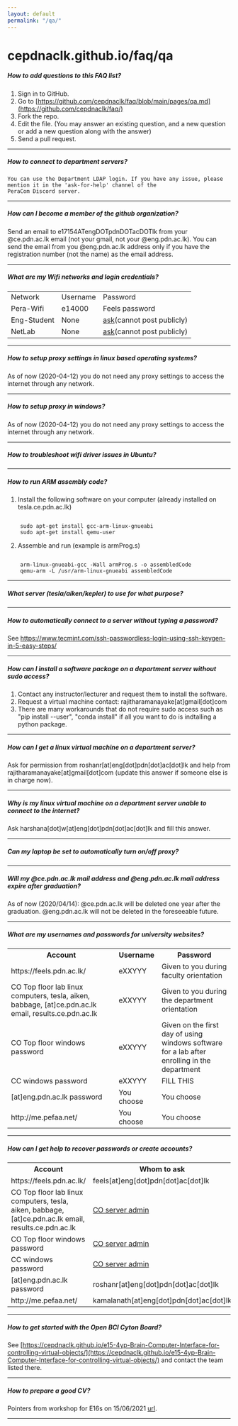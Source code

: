 ```yaml
---
layout: default
permalink: "/qa/"
---
```


# cepdnaclk.github.io/faq/qa

##### How to add questions to this FAQ list?
1. Sign in to GitHub.
2. Go to [https://github.com/cepdnaclk/faq/blob/main/pages/qa.md](https://github.com/cepdnaclk/faq/)
3. Fork the repo.
4. Edit the file. (You may answer an existing question, and a new question or add a new question along with the answer)
5. Send a pull request.

---

##### How to connect to department servers?
    You can use the Department LDAP login. If you have any issue, please mention it in the 'ask-for-help' channel of the
    PeraCom Discord server.

---

##### How can I become a member of the github organization?
Send an email to e17154ATengDOTpdnDOTacDOTlk from your @ce.pdn.ac.lk email (not your gmail, not your @eng.pdn.ac.lk). You can send the email from you @eng.pdn.ac.lk address only if you have the registration number (not the name) as the email address.

---

##### What are my Wifi networks and login credentials?
<table class="table table-bordered">
    <tr><td>Network</td><td>Username</td><td>Password</td></tr>
    <tr><td>Pera-Wifi</td><td>e14000</td><td>Feels password</td></tr>
    <tr><td>Eng-Student</td><td>None</td><td><a href="https://cepdnaclk.github.io/servers/admin/">ask</a>(cannot post publicly)</td></tr>
    <tr><td>NetLab</td><td>None</td><td><a href="https://cepdnaclk.github.io/servers/admin/">ask</a>(cannot post publicly)</td></tr>
</table>

---

##### How to setup proxy settings in linux based operating systems?
As of now (2020-04-12) you do not need any proxy settings to access the internet through any network.

---

##### How to setup proxy in windows?
As of now (2020-04-12) you do not need any proxy settings to access the internet through any network.

---

##### How to troubleshoot wifi driver issues in Ubuntu?

---

##### How to run ARM assembly code?

1. Install the following software on your computer (already installed on tesla.ce.pdn.ac.lk)
<pre><code>
    sudo apt-get install gcc-arm-linux-gnueabi
    sudo apt-get install qemu-user
</code></pre>

2. Assemble and run (example is armProg.s)
<pre><code>
    arm-linux-gnueabi-gcc -Wall armProg.s -o assembledCode
    qemu-arm -L /usr/arm-linux-gnueabi assembledCode
</code></pre>

---

##### What server (tesla/aiken/kepler) to use for what purpose?

---

##### How to automatically connect to a server without typing a password?
See https://www.tecmint.com/ssh-passwordless-login-using-ssh-keygen-in-5-easy-steps/

---

##### How can I install a software package on a department server without sudo access?

1. Contact any instructor/lecturer and request them to install the software.
2. Request a virtual machine contact: rajitharamanayake[at]gmail[dot]com
3. There are many workarounds that do not require sudo access such as "pip install --user", "conda install" if all you want to do is indtalling a python package.

---

##### How can I get a linux virtual machine on a department server?

Ask for permission from roshanr[at]eng[dot]pdn[dot]ac[dot]lk and help from rajitharamanayake[at]gmail[dot]com (update this answer if someone else is in charge now).

---

##### Why is my linux virtual machine on a department server unable to connect to the internet?

Ask harshana[dot]w[at]eng[dot]pdn[dot]ac[dot]lk and fill this answer.

---



##### Can my laptop be set to automatically turn on/off proxy?


---

##### Will my @ce.pdn.ac.lk mail address and @eng.pdn.ac.lk mail address expire after graduation?

As of now (2020/04/14): @ce.pdn.ac.lk will be deleted one year after the graduation. @eng.pdn.ac.lk will not be deleted in the foreseeable future.

---

##### What are my usernames and passwords for university websites?

<table class="table table-bordered">
<tr><th>Account</th><th>Username</th><th>Password</th></tr>
    <tr>
        <td>https://feels.pdn.ac.lk/</td>
        <td>eXXYYY</td>
        <td>Given to you during faculty orientation</td>
    </tr>
<tr><td>CO Top floor lab linux computers, tesla, aiken, babbage, [at]ce.pdn.ac.lk email, results.ce.pdn.ac.lk</td><td>eXXYYY</td><td>Given to you during the department orientation</td></tr>
<tr><td>CO Top floor windows password</td><td>eXXYYY</td><td>Given on the first day of using windows software for a lab after enrolling in the department</td></tr>
<tr><td>CC windows password</td><td>eXXYYY</td><td>FILL THIS</td></tr>
<tr> <td>[at]eng.pdn.ac.lk password</td><td>You choose</td><td>You choose</td></tr>
<tr><td>http://me.pefaa.net/</td><td>You choose</td><td>You choose</td></tr>
</table>

---

##### How can I get help to recover passwords or create accounts?

<table class="table table-bordered">
<tr><th>Account</th><th>Whom to ask</th></tr>
<tr><td>https://feels.pdn.ac.lk/</td><td>feels[at]eng[dot]pdn[dot]ac[dot]lk</td></tr>
<tr><td>CO Top floor lab linux computers, tesla, aiken, babbage, [at]ce.pdn.ac.lk email, results.ce.pdn.ac.lk</td><td><a href="https://cepdnaclk.github.io/servers/admin/">CO server admin</a></td></tr>
<tr><td>CO Top floor windows password</td><td><a href="https://cepdnaclk.github.io/servers/admin/">CO server admin</a></td></tr>
<tr><td>CC windows password</td><td><a href="https://cepdnaclk.github.io/servers/admin/">CO server admin</a></td></tr>
<tr><td>[at]eng.pdn.ac.lk password</td><td>roshanr[at]eng[dot]pdn[dot]ac[dot]lk</td></tr>
<tr><td>http://me.pefaa.net/</td><td>kamalanath[at]eng[dot]pdn[dot]ac[dot]lk</td></tr>
</table>

---

##### How to get started with the Open BCI Cyton Board?

See [https://cepdnaclk.github.io/e15-4yp-Brain-Computer-Interface-for-controlling-virtual-objects/](https://cepdnaclk.github.io/e15-4yp-Brain-Computer-Interface-for-controlling-virtual-objects/) and contact the team listed there.

---


##### How to prepare a good CV?

Pointers from workshop for E16s on 15/06/2021 [url](https://docs.google.com/document/d/1kGc2ksuyw97ns5VA4npvq_qi52ud6HbZutMcLezhqBM/edit).


---
